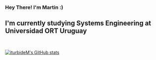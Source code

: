 ### Hey There! I'm Martin :)

## I'm currently studying Systems Engineering at Universidad ORT Uruguay

<br />

[![iturbideM's GitHub stats](https://github-readme-stats.vercel.app/api?username=iturbideM&show_icons=true&theme=radical&hide_border=true)](https://github.com/iturbideM/github-readme-stats)
